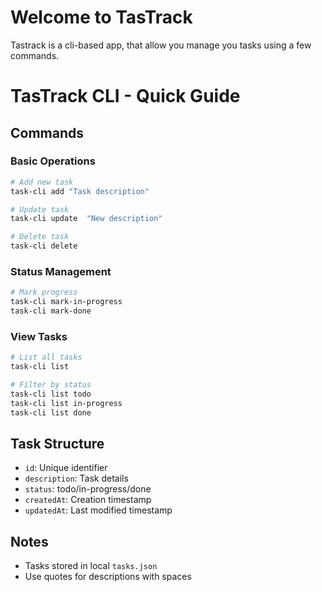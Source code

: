 # Welcome to TasTrack
Tastrack is a cli-based app, that allow you manage you tasks using a few commands. 
# TasTrack CLI - Quick Guide

## Commands

### Basic Operations
```bash
# Add new task
task-cli add "Task description"

# Update task
task-cli update  "New description"

# Delete task
task-cli delete 
```

### Status Management
```bash
# Mark progress
task-cli mark-in-progress 
task-cli mark-done 
```

### View Tasks
```bash
# List all tasks
task-cli list

# Filter by status
task-cli list todo
task-cli list in-progress
task-cli list done
```

## Task Structure
- `id`: Unique identifier
- `description`: Task details
- `status`: todo/in-progress/done
- `createdAt`: Creation timestamp
- `updatedAt`: Last modified timestamp

## Notes
- Tasks stored in local `tasks.json`
- Use quotes for descriptions with spaces